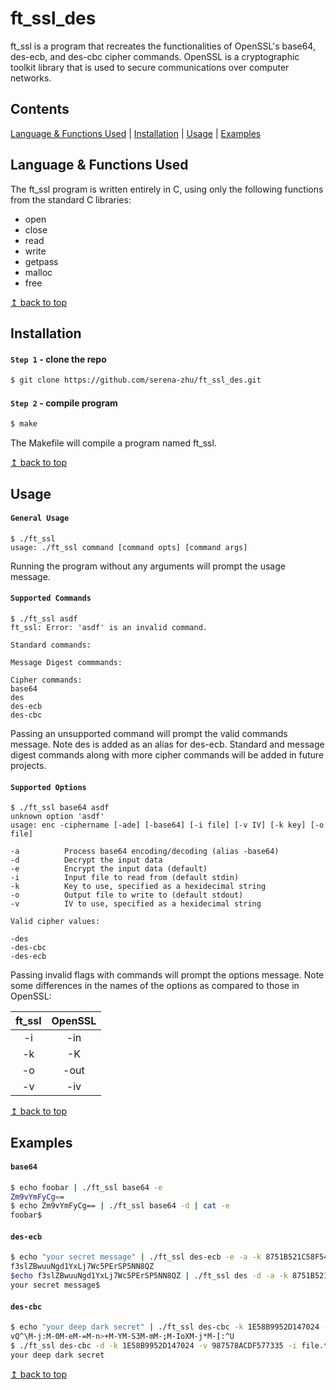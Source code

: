 # <a name="top">ft_ssl_des</a>

ft_ssl is a program that recreates the functionalities of OpenSSL's base64, des-ecb, and des-cbc cipher commands. OpenSSL is a cryptographic toolkit library that is used to secure communications over computer networks.

## Contents

[Language & Functions Used](#language_functions) | [Installation](#install) | [Usage](#usage) | [Examples](#examples)

## <a name="language_functions">Language & Functions Used</a>

The ft_ssl program is written entirely in C, using only the following functions from the standard C libraries:

* open
* close
* read
* write
* getpass
* malloc
* free

<a href="#top">↥ back to top</a>

## <a name="install">Installation</a>

#### `Step 1` - clone the repo

```bash
$ git clone https://github.com/serena-zhu/ft_ssl_des.git
```

#### `Step 2` - compile program

```bash
$ make
```

The Makefile will compile a program named ft_ssl.

<a href="#top">↥ back to top</a>

## <a name="usage">Usage</a>

#### `General Usage`
```
$ ./ft_ssl
usage: ./ft_ssl command [command opts] [command args]
```
Running the program without any arguments will prompt the usage message.

#### `Supported Commands`
```
$ ./ft_ssl asdf
ft_ssl: Error: 'asdf' is an invalid command.

Standard commands:

Message Digest commmands:

Cipher commands:
base64
des
des-ecb
des-cbc
```
Passing an unsupported command will prompt the valid commands message. Note des is added as an alias for des-ecb. Standard and message digest commands along with more cipher commands will be added in future projects.

#### `Supported Options`
```
$ ./ft_ssl base64 asdf
unknown option 'asdf'
usage: enc -ciphername [-ade] [-base64] [-i file] [-v IV] [-k key] [-o file]

-a          Process base64 encoding/decoding (alias -base64)
-d          Decrypt the input data
-e          Encrypt the input data (default)
-i          Input file to read from (default stdin)
-k          Key to use, specified as a hexidecimal string
-o          Output file to write to (default stdout)
-v          IV to use, specified as a hexidecimal string

Valid cipher values:

-des
-des-cbc
-des-ecb
```

Passing invalid flags with commands will prompt the options message. Note some differences in the names of the options as compared to those in OpenSSL:

| ft_ssl | OpenSSL |
| :---: | :---: |
| -i | -in |
| -k | -K |
| -o | -out |
| -v | -iv |

<a href="#top">↥ back to top</a>

## <a name="examples">Examples</a>

#### `base64`
```bash
$ echo foobar | ./ft_ssl base64 -e
Zm9vYmFyCg==
$ echo Zm9vYmFyCg== | ./ft_ssl base64 -d | cat -e
foobar$
```

#### `des-ecb`
```bash
$ echo "your secret message" | ./ft_ssl des-ecb -e -a -k 8751B521C58F5416
f3slZBwuuNgd1YxLj7Wc5PErSP5NN8QZ
$echo f3slZBwuuNgd1YxLj7Wc5PErSP5NN8QZ | ./ft_ssl des -d -a -k 8751B521C58F5416 | cat -e
your secret message$
```

#### `des-cbc`
```bash
$ echo "your deep dark secret" | ./ft_ssl des-cbc -k 1E58B9952D147024 -v 987578ACDF577335 -o file.txt && cat -e file.txt
vQ^\M-j:M-0M-eM-=M-n>+M-YM-S3M-mM-;M-IoXM-j*M-[:^U
$ ./ft_ssl des-cbc -d -k 1E58B9952D147024 -v 987578ACDF577335 -i file.txt
your deep dark secret
```

<a href="#top">↥ back to top</a>